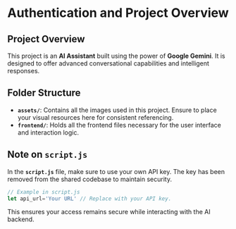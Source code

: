 # Authentication and Project Overview

## Project Overview
This project is an **AI Assistant** built using the power of **Google Gemini**. It is designed to offer advanced conversational capabilities and intelligent responses.

## Folder Structure
- **`assets/`**: Contains all the images used in this project. Ensure to place your visual resources here for consistent referencing.
- **`frontend/`**: Holds all the frontend files necessary for the user interface and interaction logic.

## Note on `script.js`
In the **`script.js`** file, make sure to use your own API key. The key has been removed from the shared codebase to maintain security.

```javascript
// Example in script.js
let api_url='Your URL' // Replace with your API key.
```

This ensures your access remains secure while interacting with the AI backend.

